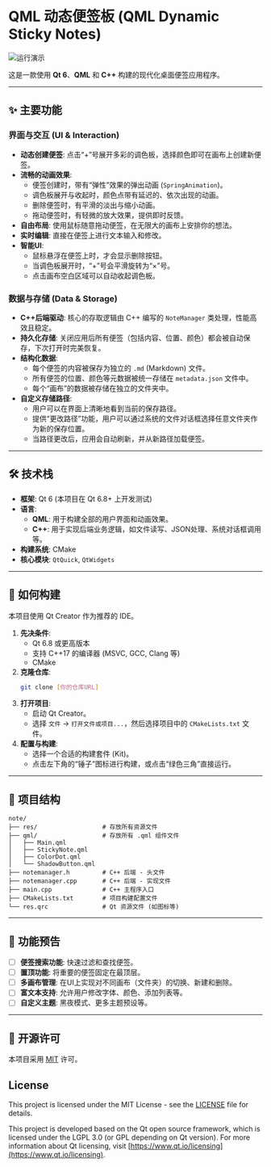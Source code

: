 # QML 动态便签板 (QML Dynamic Sticky Notes)

![运行演示](Desktop%202025.07.10%20-%2022.31.20.02.gif)


这是一款使用 **Qt 6**、**QML** 和 **C++** 构建的现代化桌面便签应用程序。

---

## ✨ 主要功能

### 界面与交互 (UI & Interaction)

* **动态创建便签**: 点击“+”号展开多彩的调色板，选择颜色即可在画布上创建新便签。
* **流畅的动画效果**:
    * 便签创建时，带有“弹性”效果的弹出动画 (`SpringAnimation`)。
    * 调色板展开与收起时，颜色点带有延迟的、依次出现的动画。
    * 删除便签时，有平滑的淡出与缩小动画。
    * 拖动便签时，有轻微的放大效果，提供即时反馈。
* **自由布局**: 使用鼠标随意拖动便签，在无限大的画布上安排你的想法。
* **实时编辑**: 直接在便签上进行文本输入和修改。
* **智能UI**:
    * 鼠标悬浮在便签上时，才会显示删除按钮。
    * 当调色板展开时，“+”号会平滑旋转为“×”号。
    * 点击画布空白区域可以自动收起调色板。

### 数据与存储 (Data & Storage)

* **C++后端驱动**: 核心的存取逻辑由 C++ 编写的 `NoteManager` 类处理，性能高效且稳定。
* **持久化存储**: 关闭应用后所有便签（包括内容、位置、颜色）都会被自动保存，下次打开时完美恢复。
* **结构化数据**:
    * 每个便签的内容被保存为独立的 `.md` (Markdown) 文件。
    * 所有便签的位置、颜色等元数据被统一存储在 `metadata.json` 文件中。
    * 每个“画布”的数据被存储在独立的文件夹中。
* **自定义存储路径**:
    * 用户可以在界面上清晰地看到当前的保存路径。
    * 提供“更改路径”功能，用户可以通过系统的文件对话框选择任意文件夹作为新的保存位置。
    * 当路径更改后，应用会自动刷新，并从新路径加载便签。

---

## 🛠️ 技术栈

* **框架**: Qt 6 (本项目在 Qt 6.8+ 上开发测试)
* **语言**:
    * **QML**: 用于构建全部的用户界面和动画效果。
    * **C++**: 用于实现后端业务逻辑，如文件读写、JSON处理、系统对话框调用等。
* **构建系统**: CMake
* **核心模块**: `QtQuick`, `QtWidgets`

---

## 🚀 如何构建

本项目使用 Qt Creator 作为推荐的 IDE。

1.  **先决条件**:
    * Qt 6.8 或更高版本
    * 支持 C++17 的编译器 (MSVC, GCC, Clang 等)
    * CMake
2.  **克隆仓库**:
    ```bash
    git clone [你的仓库URL]
    ```
3.  **打开项目**:
    * 启动 Qt Creator。
    * 选择 `文件` -> `打开文件或项目...`，然后选择项目中的 `CMakeLists.txt` 文件。
4.  **配置与构建**:
    * 选择一个合适的构建套件 (Kit)。
    * 点击左下角的“锤子”图标进行构建，或点击“绿色三角”直接运行。

---

## 📂 项目结构

```
note/
├── res/                  # 存放所有资源文件
├── qml/                  # 存放所有 .qml 组件文件
│   ├── Main.qml
│   ├── StickyNote.qml
│   ├── ColorDot.qml
│   └── ShadowButton.qml
├── notemanager.h         # C++ 后端 - 头文件
├── notemanager.cpp       # C++ 后端 - 实现文件
├── main.cpp              # C++ 主程序入口
├── CMakeLists.txt        # 项目构建配置文件
└── res.qrc               # Qt 资源文件 (如图标等)
```

---

## 🔮 功能预告


* [ ] **便签搜索功能**: 快速过滤和查找便签。
* [ ] **置顶功能**: 将重要的便签固定在最顶层。
* [ ] **多画布管理**: 在UI上实现对不同画布（文件夹）的切换、新建和删除。
* [ ] **富文本支持**: 允许用户修改字体、颜色、添加列表等。
* [ ] **自定义主题**: 黑夜模式、更多主题预设等。
---

## 📄 开源许可

本项目采用 [MIT](https://choosealicense.com/licenses/mit/) 许可。

## License

This project is licensed under the MIT License - see the [LICENSE](LICENSE) file for details.

This project is developed based on the Qt open source framework, which is licensed under the LGPL 3.0 (or GPL depending on Qt version). For more information about Qt licensing, visit [https://www.qt.io/licensing](https://www.qt.io/licensing).

